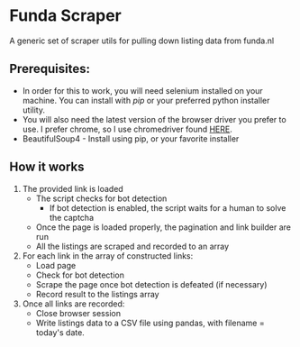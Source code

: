 # Funda Scraper
A generic set of scraper utils for pulling down listing data from funda.nl

## Prerequisites:

* In order for this to work, you will need selenium installed on your machine. You can install with _pip_ or your preferred python installer utility. 
* You will also need the latest version of the browser driver you prefer to use. I prefer chrome, so I use chromedriver found [HERE](https://sites.google.com/a/chromium.org/chromedriver/).
* BeautifulSoup4 - Install using pip, or your favorite installer

## How it works
1. The provided link is loaded
	- The script checks for bot detection
		- If bot detection is enabled, the script waits for a human to solve the captcha
	- Once the page is loaded properly, the pagination and link builder are run
	- All the listings are scraped and recorded to an array
2. For each link in the array of constructed links:
	- Load page
	- Check for bot detection
	- Scrape the page once bot detection is defeated (if necessary)
	- Record result to the listings array
3. Once all links are recorded:
	- Close browser session
	- Write listings data to a CSV file using pandas, with filename = today's date. 